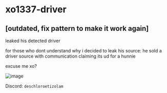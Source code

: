 # xo1337-driver
## [outdated, fix pattern to make it work again]

leaked his detected driver

for those who dont understand why i decided to leak his source:
he sold a driver source with communication claiming its ud for a hunnie

excuse me xo?

![image](https://github.com/vaavy/xo1337-driver/assets/113793162/4b9e84cf-01ca-4bc6-b690-7ade95da8ce2)

Discord: ``deschloroetizolam``
